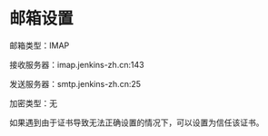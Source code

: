 # 邮箱设置

邮箱类型：IMAP

接收服务器：imap.jenkins-zh.cn:143

发送服务器：smtp.jenkins-zh.cn:25

加密类型：无

如果遇到由于证书导致无法正确设置的情况下，可以设置为信任该证书。
